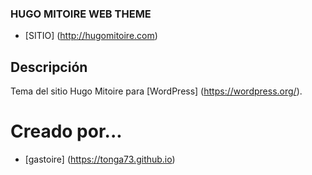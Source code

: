 ### HUGO MITOIRE WEB THEME 
* [SITIO] (http://hugomitoire.com)

## Descripción

Tema del sitio Hugo Mitoire para [WordPress] (https://wordpress.org/).

# Creado por...
* [gastoire] (https://tonga73.github.io)
